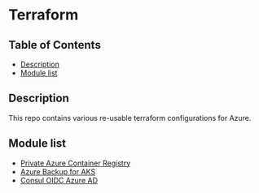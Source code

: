 # Terraform

## Table of Contents
<!--ts-->
* [Description](#description)
* [Module list](#module-list)
<!--ts-->

## Description

This repo contains various re-usable terraform configurations for Azure. 

## Module list

* [Private Azure Container Registry](/private-azure-acr)
* [Azure Backup for AKS](/azure-backup-aks)
* [Consul OIDC Azure AD](/consul-oidc-azure-ad)
